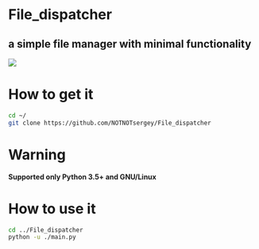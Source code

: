 # File_dispatcher

## a simple file manager with minimal functionality

![](https://github.com/NOTNOTsergey/File_dispatcher/raw/main/manager_logo.png)

# How to get it
```sh
cd ~/
git clone https://github.com/NOTNOTsergey/File_dispatcher
```

# Warning 
**Supported only Python 3.5+ and GNU/Linux**

# How to use it
```sh
cd ../File_dispatcher
python -u ./main.py
```

